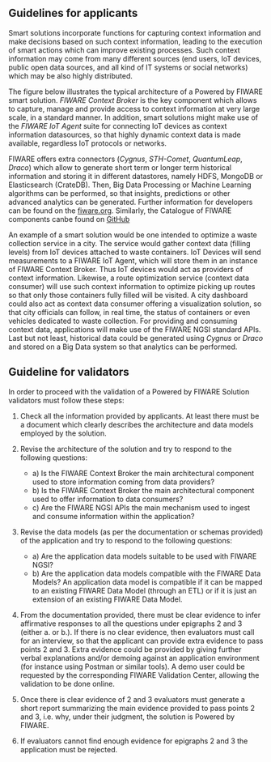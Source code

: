 ## Guidelines for applicants

Smart solutions incorporate functions for capturing context information and make decisions based on such context
information, leading to the execution of smart actions which can improve existing processes. Such context information
may come from many different sources (end users, IoT devices, public open data sources, and all kind of IT systems or
social networks) which may be also highly distributed.

The figure below illustrates the typical architecture of a Powered by FIWARE smart solution. _FIWARE Context Broker_ is
the key component which allows to capture, manage and provide access to context information at very large scale, in a
standard manner. In addition, smart solutions might make use of the _FIWARE IoT Agent_ suite for connecting IoT devices
as context information datasources, so that highly dynamic context data is made available, regardless IoT protocols or
networks.

FIWARE offers extra connectors (_Cygnus_, _STH-Comet_, _QuantumLeap_, _Draco_) which allow to generate short term or
longer term historical information and storing it in different datastores, namely HDFS, MongoDB or Elasticsearch
(CrateDB). Then, Big Data Processing or Machine Learning algorithms can be performed, so that insights, predictions or
other advanced analytics can be generated. Further information for developers can be found on the
[fiware.org](https://www.fiware.org/developers). Similarly, the Catalogue of FIWARE components canbe found on
[GitHub](https://www.fiware.org/developers/catalogue)

An example of a smart solution would be one intended to optimize a waste collection service in a city. The service would
gather context data (filling levels) from IoT devices attached to waste containers. IoT Devices will send measurements
to a FIWARE IoT Agent, which will store them in an instance of FIWARE Context Broker. Thus IoT devices would act as
providers of context information. Likewise, a route optimization service (context data consumer) will use such context
information to optimize picking up routes so that only those containers fully filled will be visited. A city dashboard
could also act as context data consumer offering a visualization solution, so that city officials can follow, in real
time, the status of containers or even vehicles dedicated to waste collection. For providing and consuming context data,
applications will make use of the FIWARE NGSI standard APIs. Last but not least, historical data could be generated
using _Cygnus_ or _Draco_ and stored on a Big Data system so that analytics can be performed.

## Guideline for validators

In order to proceed with the validation of a Powered by FIWARE Solution validators must follow these steps:

1. Check all the information provided by applicants. At least there must be a document which clearly describes the
   architecture and data models employed by the solution.

2. Revise the architecture of the solution and try to respond to the following questions:

    - a) Is the FIWARE Context Broker the main architectural component used to store information coming from data
      providers?
    - b) Is the FIWARE Context Broker the main architectural component used to offer information to data consumers?
    - c) Are the FIWARE NGSI APIs the main mechanism used to ingest and consume information within the application?

3. Revise the data models (as per the documentation or schemas provided) of the application and try to respond to the
   following questions:

    - a) Are the application data models suitable to be used with FIWARE NGSI?
    - b) Are the application data models compatible with the FIWARE Data Models? An application data model is compatible
      if it can be mapped to an existing FIWARE Data Model (through an ETL) or if it is just an extension of an existing
      FIWARE Data Model.

4. From the documentation provided, there must be clear evidence to infer affirmative responses to all the questions
   under epigraphs 2 and 3 (either a. or b.). If there is no clear evidence, then evaluators must call for an interview,
   so that the applicant can provide extra evidence to pass points 2 and 3. Extra evidence could be provided by giving
   further verbal explanations and/or demoing against an application environment (for instance using Postman or similar
   tools). A demo user could be requested by the corresponding FIWARE Validation Center, allowing the validation to be
   done online.

5. Once there is clear evidence of 2 and 3 evaluators must generate a short report summarizing the main evidence
   provided to pass points 2 and 3, i.e. why, under their judgment, the solution is Powered by FIWARE.

6. If evaluators cannot find enough evidence for epigraphs 2 and 3 the application must be rejected.

